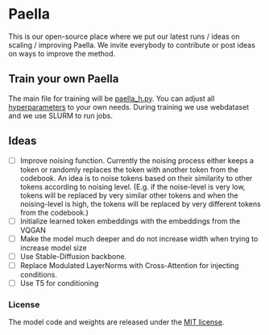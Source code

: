 # Paella
This is our open-source place where we put our latest runs / ideas on scaling / improving Paella. We invite everybody to
contribute or post ideas on ways to improve the method. 


## Train your own Paella
The main file for training will be [paella_h.py](https://github.com/dome272/Paella/blob/main/paella.py). You can adjust all [hyperparameters](https://github.com/dome272/Paella/blob/main/paella.py#L322) to your own needs. During training we use webdataset and we use SLURM to run jobs.

## Ideas
- [ ] Improve noising function. Currently the noising process either keeps a token or randomly replaces the token with another token from the codebook. An idea is to noise tokens based on their similarity to other tokens according to noising level. (E.g. if the noise-level is very low, tokens will be replaced by very similar other tokens and when the noising-level is high, the tokens will be replaced by very different tokens from the codebook.)
- [ ] Initialize learned token embeddings with the embeddings from the VQGAN
- [ ] Make the model much deeper and do not increase width when trying to increase model size
- [ ] Use Stable-Diffusion backbone.
- [ ] Replace Modulated LayerNorms with Cross-Attention for injecting conditions.
- [ ] Use T5 for conditioning

### License
The model code and weights are released under the [MIT license](https://github.com/dome272/Paella/blob/main/LICENSE).
